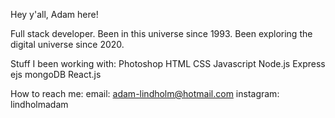 Hey y'all, Adam here!

Full stack developer.
Been in this universe since 1993. Been exploring the digital universe since 2020.


Stuff I been working with: 
Photoshop
HTML
CSS
Javascript
Node.js
Express
ejs
mongoDB 
React.js

How to reach me:
email: adam-lindholm@hotmail.com
instagram: lindholmadam

